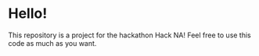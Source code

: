# Hello!
This repository is a project for the hackathon Hack NA! Feel free to use this code as much as you want.
